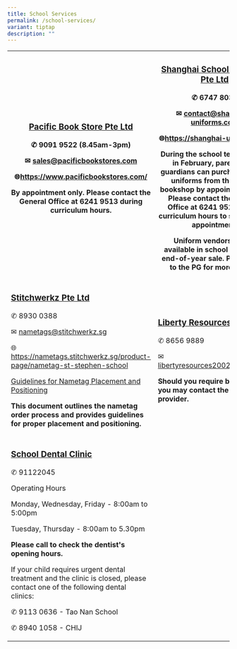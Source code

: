```yaml
---
title: School Services
permalink: /school-services/
variant: tiptap
description: ""
---
```

<p></p>
<table style="minWidth: 50px">
<colgroup>
<col>
<col>
</colgroup>
<tbody>
<tr>
<th rowspan="1" colspan="1">
<h3><strong><u>Pacific Book Store Pte Ltd</u></strong></h3>
<p>✆ 9091 9522<strong> </strong>(8.45am-3pm)</p>
<p>✉ <a href="mailto:sales@pacificbookstores.com" rel="noopener noreferrer nofollow" target="_blank">sales@pacificbookstores.com</a>
</p>
<p>🌐<a href="https://www.pacificbookstores.com/" rel="noopener noreferrer nofollow" target="_blank">https://www.pacificbookstores.com/</a>
</p>
<p><strong>By appointment only. Please contact the General Office at 6241 9513 during curriculum hours.</strong>
</p>
</th>
<th rowspan="1" colspan="1">
<h3><strong><u>Shanghai School Uniforms Pte Ltd</u></strong></h3>
<p>✆ 6747 8037</p>
<p>✉ <a href="mailto:contact@shanghai-uniforms.com" rel="noopener noreferrer nofollow" target="_blank">contact@shanghai-uniforms.com</a>
</p>
<p>🌐<a href="https://shanghai-uniforms.sg/" rel="noopener noreferrer nofollow" target="_blank">https://shanghai-uniforms.sg/</a>
</p>
<p>During the school term starting in February, parents and guardians can
purchase school uniforms from the school bookshop by appointment only.
Please contact the General Office at 6241 9513 during curriculum hours
to schedule an appointment.</p>
<p></p>
<p>Uniform vendors will be available in school during the end-of-year sale.
Please refer to the PG for more details.</p>
</th>
</tr>
<tr>
<td rowspan="1" colspan="1">
<h3><u>Stitchwerkz Pte Ltd</u></h3>
<p>✆ 8930 0388</p>
<p>✉ <a href="mailto:nametags@stitchwerkz.sg" rel="noopener noreferrer nofollow" target="_blank">nametags@stitchwerkz.sg</a>
</p>
<p>🌐<a href="https://nametags.stitchwerkz.sg/product-page/nametag-st-stephen-school" rel="noopener noreferrer nofollow" target="_blank">https://nametags.stitchwerkz.sg/product-page/nametag-st-stephen-school</a>
</p>
<p></p>
<p><a href="/files/SSS_nametag_guide_and_position.pdf" rel="noopener nofollow" target="_blank">Guidelines for Nametag Placement and Positioning</a>
</p>
<p><strong>This document outlines the nametag order process and provides guidelines for proper placement and positioning.</strong>
</p>
<p></p>
<p></p>
<p></p>
<p></p>
</td>
<td rowspan="1" colspan="1">
<h3><strong><u>Liberty Resources Pte Ltd</u></strong></h3>
<p>✆ 8656 9889</p>
<p>✉ <a href="mailto:libertyresources2002@gmail.com" rel="noopener noreferrer nofollow" target="_blank">libertyresources2002@gmail.com</a>
</p>
<p></p>
<p><strong>Should you require bus services, you may contact the bus service provider.</strong>
</p>
<p></p>
<p></p>
</td>
</tr>
<tr>
<td rowspan="1" colspan="1">
<h3><strong><u>School Dental Clinic</u></strong></h3>
<p>✆ 91122045</p>
<p></p>
<p>Operating Hours</p>
<p>Monday, Wednesday, Friday - 8:00am to 5:00pm</p>
<p>Tuesday, Thursday - 8:00am to 5.30pm</p>
<p></p>
<p><strong>Please call to check the dentist's opening hours.</strong>
</p>
<p></p>
<p>If your child requires urgent dental treatment and the clinic is closed,
please contact one of the following dental clinics:</p>
<p>✆ 9113 0636 - Tao Nan School</p>
<p>✆ 8940 1058 - CHIJ</p>
</td>
<td rowspan="1" colspan="1">
<p></p>
</td>
</tr>
</tbody>
</table>
<h3></h3>
<p></p>
<h3></h3>
<p></p>
<h3></h3>
<h3></h3>
<p></p>
<h3></h3>
<p></p>
<p></p>
<p></p>
<p></p>
<p></p>